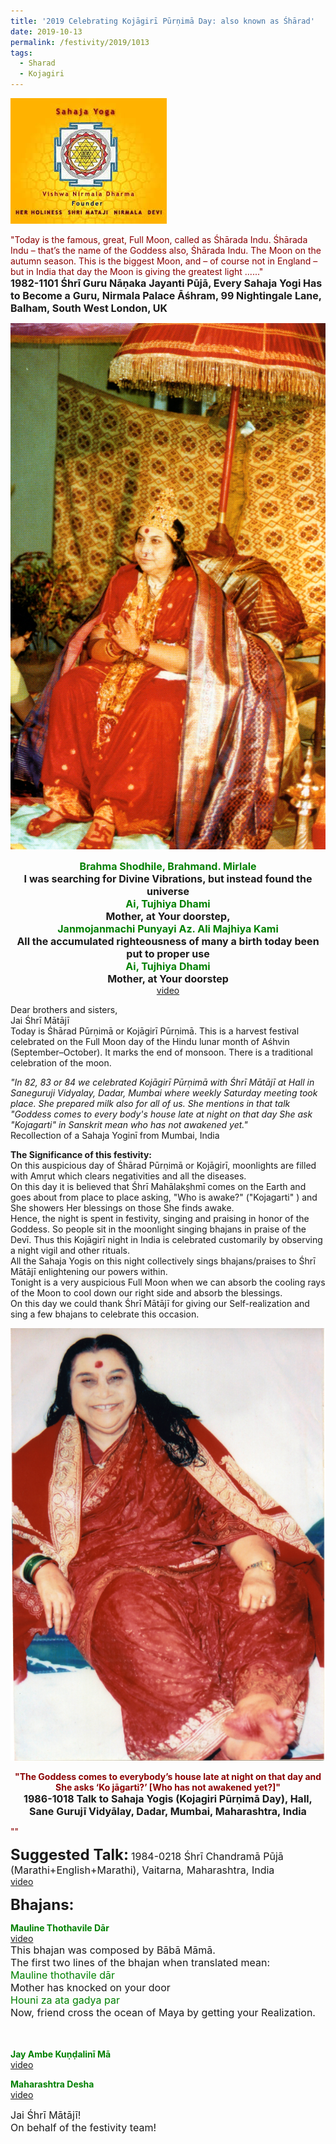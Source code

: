 ```yaml
---
title: '2019 Celebrating Kojāgirī Pūrṇimā Day: also known as Śhārad'
date: 2019-10-13
permalink: /festivity/2019/1013
tags:
  - Sharad
  - Kojagiri
---
```


![PICTURE 1](/images/image1.png)

<p>
<font color="DarkRed">"Today is the famous, great, Full Moon, called as Śhārada Indu. Śhārada Indu – that’s the name of the Goddess also, Śhārada Indu. The Moon on the autumn season. This is the biggest Moon, and – of course not in England – but in India that day the Moon is giving the greatest light ......"</font><br>
<font size="+0"><b>1982-1101 Śhrī Guru Nāṇaka Jayanti Pūjā, Every Sahaja Yogi Has to Become a Guru, Nirmala Palace Āśhram, 99 Nightingale Lane, Balham, South West London, UK</b></font>
</p>

<div style="text-align: center"><img src="/images/image210.png" /></div>

<p style="text-align:center;">
<font color="Green"><font size="+0"><b>Brahma Shodhile, Brahmand. Mirlale</b></font></font><br>
<font size="+0"><b>I was searching for Divine Vibrations, but instead found the universe</b></font><br>
<font color="Green"><font size="+0"><b>Ai, Tujhiya Dhami</b></font></font><br>
<font size="+0"><b>Mother, at Your doorstep,</b></font><br>
<font color="Green"><font size="+0"><b>Janmojanmachi Punyayi Az. Ali Majhiya Kami</b></font></font><br>
<font size="+0"><b>All the accumulated righteousness of many a birth today been put to proper use</b></font><br>
<font color="Green"><font size="+0"><b>Ai, Tujhiya Dhami</b></font></font><br>
<font size="+0"><b>Mother, at Your doorstep</b></font><br>
<a href="https://www.youtube.com/watch?v=Lk_oRuRnvGo">video</a>
</p>

<p>
Dear brothers and sisters,<br>
Jai Śhrī Mātājī<br>
Today is Śhārad Pūrṇimā or Kojāgirī Pūrṇimā. This is a harvest festival celebrated on the Full Moon day of the Hindu lunar month of Aśhvin (September–October). It marks the end of monsoon. There is a traditional celebration of the moon.<br>
</p>

<p>
<i>"In 82, 83 or 84 we celebrated Kojāgirī Pūrṇimā with Śhrī Mātājī at Hall in Saneguruji Vidyalay, Dadar, Mumbai where weekly Saturday meeting took place. She prepared milk also for all of us.
She mentions in that talk "Goddess comes to every body's house late at night on that day She ask "Kojagarti" in Sanskrit mean who has not awakened yet."</i><br>
Recollection of a Sahaja Yoginī from Mumbai, India
</p>

<p>
<b>The Significance of this festivity:</b><br>
On this auspicious day of Śhārad Pūrṇimā or Kojāgirī, moonlights are filled with Amṛut which clears negativities and all the diseases.<br>
On this day it is believed that Śhrī Mahālakṣhmī comes on the Earth and goes about from place to place asking, "Who is awake?" ("Kojagarti" ) and She showers Her blessings on those She finds awake.<br> 
Hence, the night is spent in festivity, singing and praising in honor of the Goddess. So people sit in the moonlight singing bhajans in praise of the Devī. Thus this Kojāgirī night in India is celebrated customarily by observing a night vigil and other rituals.<br>
All the Sahaja Yogis on this night collectively sings bhajans/praises to Śhrī Mātājī enlightening our powers within.<br>
Tonight is a very auspicious Full Moon when we can absorb the cooling rays of the Moon to cool down our right side and absorb the blessings.<br>
On this day we could thank Śhrī Mātājī for giving our Self-realization and sing a few bhajans to celebrate this occasion.
</p>

<div style="text-align: center"><img src="/images/image211.png" /></div>

<p style="text-align:center;">
<font color="DarkRed"><b>"The Goddess comes to everybody’s house late at night on that day and 
She asks ‘Ko jāgarti?’ [Who has not awakened yet?]"</b></font><br>
<font size="+0"><b>1986-1018 Talk to Sahaja Yogis (Kojagiri Pūrṇimā Day), Hall, Sane Gurujī Vidyālay, Dadar, Mumbai, Maharashtra, India</b></font>
</p>

<p>
<font color="DarkRed">""</font><br>

</p>

<font size="+2"><b>Suggested Talk:</b></font> 
<font size="+0">1984-0218 Śhrī Chandramā Pūjā (Marathi+English+Marathi), Vaitarna, Maharashtra, India</font>
<br><a href="https://www.youtube.com/watch?time_continue=2093&v=lw5h5fnhqm4"> video</a><br>

<font size="+2"><b>Bhajans:</b></font>

<p>
<font color="green"><b>Mauline Thothavile Dār</b></font><br>
<a href="https://www.youtube.com/watch?v=TEFYMvTc6V0"> video</a><br>
<font size="+0">This bhajan was composed by Bābā Māmā.<br>
The first two lines of the bhajan when translated mean:<br>
<font color="green">Mauline thothavile dār</font><br>
Mother has knocked on your door<br>
<font color="green">Houni za ata gadya par</font><br>
Now, friend cross the ocean of Maya by getting your Realization.</font><br>
<br>
<br>
</p>

<p>
<font color="green"><b>Jay Ambe Kuṇḍalinī Mā</b></font><br>
<a href="https://www.youtube.com/watch?v=V98lTrcSZec">video</a>
</p>

<p>
<font color="green"><b>Maharashtra Desha</b></font><br>
<a href="https://www.youtube.com/watch?v=0gT3SnIwI4M">video</a>
</p>

<p>
<font size="+0">Jai Śhrī Mātājī!<br>
On behalf of the festivity team!</font>
</p>